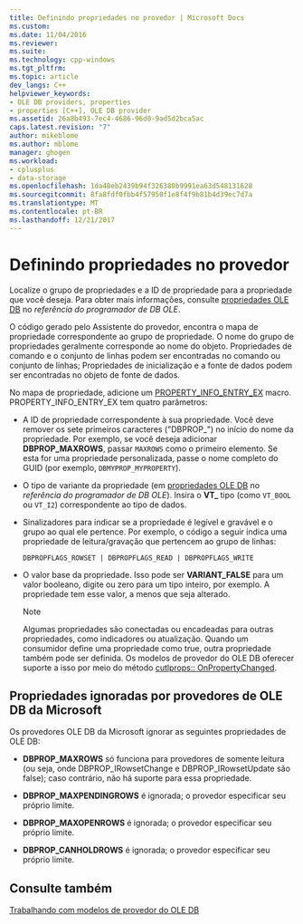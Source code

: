 ```yaml
---
title: Definindo propriedades no provedor | Microsoft Docs
ms.custom: 
ms.date: 11/04/2016
ms.reviewer: 
ms.suite: 
ms.technology: cpp-windows
ms.tgt_pltfrm: 
ms.topic: article
dev_langs: C++
helpviewer_keywords:
- OLE DB providers, properties
- properties [C++], OLE DB provider
ms.assetid: 26a8b493-7ec4-4686-96d0-9ad5d2bca5ac
caps.latest.revision: "7"
author: mikeblome
ms.author: mblome
manager: ghogen
ms.workload:
- cplusplus
- data-storage
ms.openlocfilehash: 1da48eb2439b94f326380b9991ea63d548131628
ms.sourcegitcommit: 8fa8fdf0fbb4f57950f1e8f4f9b81b4d39ec7d7a
ms.translationtype: MT
ms.contentlocale: pt-BR
ms.lasthandoff: 12/21/2017
---
```

# <a name="setting-properties-in-your-provider"></a>Definindo propriedades no provedor
Localize o grupo de propriedades e a ID de propriedade para a propriedade que você deseja. Para obter mais informações, consulte [propriedades OLE DB](https://msdn.microsoft.com/en-us/library/ms722734.aspx) no *referência do programador de DB OLE*.  
  
 O código gerado pelo Assistente do provedor, encontra o mapa de propriedade correspondente ao grupo de propriedade. O nome do grupo de propriedades geralmente corresponde ao nome do objeto. Propriedades de comando e o conjunto de linhas podem ser encontradas no comando ou conjunto de linhas; Propriedades de inicialização e a fonte de dados podem ser encontradas no objeto de fonte de dados.  
  
 No mapa de propriedade, adicione um [PROPERTY_INFO_ENTRY_EX](../../data/oledb/property-info-entry-ex.md) macro. PROPERTY_INFO_ENTRY_EX tem quatro parâmetros:  
  
-   A ID de propriedade correspondente à sua propriedade. Você deve remover os sete primeiros caracteres ("DBPROP_") no início do nome da propriedade. Por exemplo, se você deseja adicionar **DBPROP_MAXROWS**, passar `MAXROWS` como o primeiro elemento. Se esta for uma propriedade personalizada, passe o nome completo do GUID (por exemplo, `DBMYPROP_MYPROPERTY`).  
  
-   O tipo de variante da propriedade (em [propriedades OLE DB](https://msdn.microsoft.com/en-us/library/ms722734.aspx) no *referência do programador de DB OLE*). Insira o **VT_** tipo (como `VT_BOOL` ou `VT_I2`) correspondente ao tipo de dados.  
  
-   Sinalizadores para indicar se a propriedade é legível e gravável e o grupo ao qual ele pertence. Por exemplo, o código a seguir indica uma propriedade de leitura/gravação que pertencem ao grupo de linhas:  
  
    ```  
    DBPROPFLAGS_ROWSET | DBPROPFLAGS_READ | DBPROPFLAGS_WRITE  
    ```  
  
-   O valor base da propriedade. Isso pode ser **VARIANT_FALSE** para um valor booleano, digite ou zero para um tipo inteiro, por exemplo. A propriedade tem esse valor, a menos que seja alterado.  
  
    > [!NOTE]
    >  Algumas propriedades são conectadas ou encadeadas para outras propriedades, como indicadores ou atualização. Quando um consumidor define uma propriedade como true, outra propriedade também pode ser definida. Os modelos de provedor do OLE DB oferecer suporte a isso por meio do método [cutlprops:: OnPropertyChanged](../../data/oledb/cutlprops-onpropertychanged.md).  
  
## <a name="properties-ignored-by-microsoft-ole-db-providers"></a>Propriedades ignoradas por provedores de OLE DB da Microsoft  
 Os provedores OLE DB da Microsoft ignorar as seguintes propriedades de OLE DB:  
  
-   **DBPROP_MAXROWS** só funciona para provedores de somente leitura (ou seja, onde DBPROP_IRowsetChange e DBPROP_IRowsetUpdate são false); caso contrário, não há suporte para essa propriedade.  
  
-   **DBPROP_MAXPENDINGROWS** é ignorada; o provedor especificar seu próprio limite.  
  
-   **DBPROP_MAXOPENROWS** é ignorada; o provedor especificar seu próprio limite.  
  
-   **DBPROP_CANHOLDROWS** é ignorada; o provedor especificar seu próprio limite.  
  
## <a name="see-also"></a>Consulte também  
 [Trabalhando com modelos de provedor do OLE DB](../../data/oledb/working-with-ole-db-provider-templates.md)